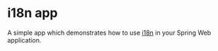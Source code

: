# i18n app

A simple app which demonstrates how to use [i18n](https://en.wikipedia.org/wiki/Internationalization_and_localization) in your Spring Web application.
